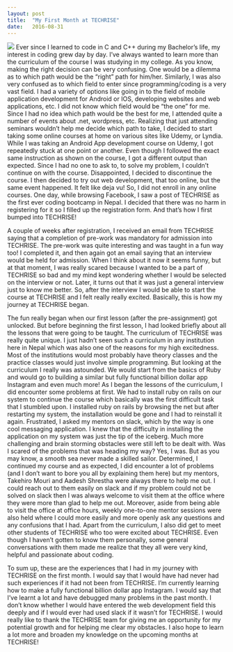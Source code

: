 ```yaml
---
layout: post
title:  "My First Month at TECHRISE"
date:   2016-08-31
---
```


<img src="{{ site.baseurl }}/images/pic03.png">
Ever since I learned to code in C and C++ during my Bachelor’s life, my interest in coding grew day by day. I’ve always wanted to learn more than the curriculum of the course I was studying in my college. As you know, making the right decision can be very confusing. One would be a dilemma as to which path would be the “right” path for him/her. Similarly, I was also very confused as to which field to enter since programming/coding is a very vast field. I had a variety of options like going in to the field of mobile application development for Android or IOS, developing websites and web applications, etc. I did not know which field would be “the one” for me. Since I had no idea which path would be the best for me, I attended quite a number of events about .net, wordpress, etc. Realizing that just attending seminars wouldn’t help me decide which path to take, I decided to start taking some online courses at home on various sites like Udemy, or Lyndia. While I was taking an Android App development course on Udemy, I got repeatedly stuck at one point or another. Even though I followed the exact same instruction as shown on the course, I got a different output than expected. Since I had no one to ask to, to solve my problem, I couldn’t continue on with the course. Disappointed, I decided to discontinue the course. I then decided to try out web development, that too online, but the same event happened. It felt like deja vu! So, I did not enroll in any online courses. One day, while browsing Facebook, I saw a post of TECHRISE as the first ever coding bootcamp in Nepal. I decided that there was no harm in registering for it so I filled up the registration form. And that’s how I first bumped into TECHRISE!

A couple of weeks after registration, I received an email from TECHRISE saying that a completion of pre-work was mandatory for admission into TECHRISE. The pre-work was quite interesting and was taught in a fun way too! I completed it, and then again got an email saying that an interview would be held for admission.  When I think about it now it seems funny, but at that moment, I was really scared because I wanted to be a part of TECHRISE so bad and my mind kept wondering whether I would be selected on the interview or not. Later, it turns out that it was just a general interview just to know me better. So, after the interview I would be able to start the course at TECHRISE and I felt really really excited. Basically, this is how my journey at TECHRISE began.

The fun really began when our first lesson (after the pre-assignment) got unlocked. But before beginning the first lesson, I had looked briefly about all the lessons that were going to be taught. The curriculum of TECHRISE was really quite unique. I just hadn’t seen such a curriculum in any institution here in Nepal which was also one of the reasons for my high excitedness. Most of the institutions would most probably have theory classes and the practice classes would just involve simple programming. But looking at the curriculum I really was astounded. We would start from the basics of Ruby and would go to building a similar but fully functional billion dollar app Instagram and even much more! As I began the lessons of the curriculum, I did encounter some problems at first. We had to install ruby on rails on our system to continue the course which basically was the first difficult task that I stumbled upon. I installed ruby on rails by browsing the net but after restarting my system, the installation would be gone and I had to reinstall it again. Frustrated, I asked my mentors on slack, which by the way is one cool messaging application. I knew that the difficulty in installing the application on my system was just the tip of the iceberg. Much more challenging and brain storming obstacles were still left to be dealt with. Was I scared of the problems that was heading my way? Yes, I was. But as you may know, a smooth sea never made a skilled sailor. Determined, I continued my course and as expected, I did encounter a lot of problems (and I don’t want to bore you all by explaining them here) but my mentors, Takehiro Mouri and Aadesh Shrestha were always there to help me out. I could reach out to them easily on slack and if my problem could not be solved on slack then I was always welcome to visit them at the office where they were more than glad to help me out. Moreover, aside from being able to visit the office at office hours, weekly one-to-one mentor sessions were also held where I could more easily and more openly ask any questions and any confusions that I had. Apart from the curriculum, I also did get to meet other students of TECHRISE who too were excited about TECHRISE. Even though I haven’t gotten to know them personally, some general conversations with them made me realize that they all were very kind, helpful and passionate about coding. 

To sum up, these are the experiences that I had in my journey with TECHRISE on the first month. I would say that I would have had never had such experiences if it had not been from TECHRISE. I’m currently learning how to make a fully functional billion dollar app Instagram. I would say that I’ve learnt a lot and have debugged many problems in the past month. I don’t know whether I would have entered the web development field this deeply and if I would ever had used slack if it wasn’t for TECHRISE. I would really like to thank the TECHRISE team for giving me an opportunity for my potential growth and for helping me clear my obstacles. I also hope to learn a lot more and broaden my knowledge on the upcoming months at TECHRISE! 
